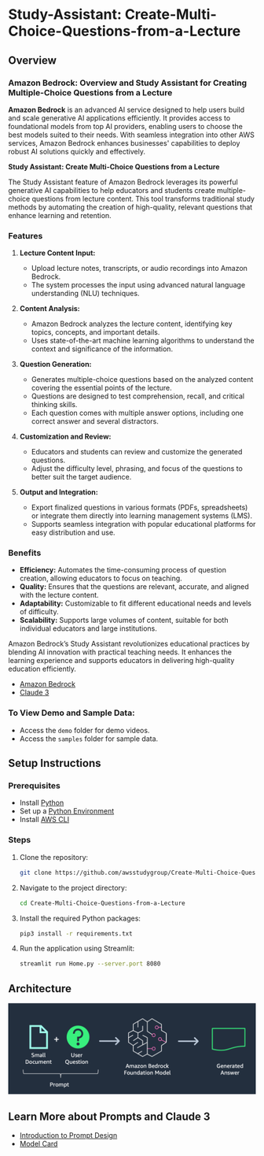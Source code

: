 # Study-Assistant: Create-Multi-Choice-Questions-from-a-Lecture

## Overview

### Amazon Bedrock: Overview and Study Assistant for Creating Multiple-Choice Questions from a Lecture

**Amazon Bedrock** is an advanced AI service designed to help users build and scale generative AI applications efficiently. It provides access to foundational models from top AI providers, enabling users to choose the best models suited to their needs. With seamless integration into other AWS services, Amazon Bedrock enhances businesses' capabilities to deploy robust AI solutions quickly and effectively.

**Study Assistant: Create Multi-Choice Questions from a Lecture**

The Study Assistant feature of Amazon Bedrock leverages its powerful generative AI capabilities to help educators and students create multiple-choice questions from lecture content. This tool transforms traditional study methods by automating the creation of high-quality, relevant questions that enhance learning and retention.

### Features

1. **Lecture Content Input:**
   - Upload lecture notes, transcripts, or audio recordings into Amazon Bedrock.
   - The system processes the input using advanced natural language understanding (NLU) techniques.

2. **Content Analysis:**
   - Amazon Bedrock analyzes the lecture content, identifying key topics, concepts, and important details.
   - Uses state-of-the-art machine learning algorithms to understand the context and significance of the information.

3. **Question Generation:**
   - Generates multiple-choice questions based on the analyzed content covering the essential points of the lecture.
   - Questions are designed to test comprehension, recall, and critical thinking skills.
   - Each question comes with multiple answer options, including one correct answer and several distractors.

4. **Customization and Review:**
   - Educators and students can review and customize the generated questions.
   - Adjust the difficulty level, phrasing, and focus of the questions to better suit the target audience.

5. **Output and Integration:**
   - Export finalized questions in various formats (PDFs, spreadsheets) or integrate them directly into learning management systems (LMS).
   - Supports seamless integration with popular educational platforms for easy distribution and use.

### Benefits

- **Efficiency:** Automates the time-consuming process of question creation, allowing educators to focus on teaching.
- **Quality:** Ensures that the questions are relevant, accurate, and aligned with the lecture content.
- **Adaptability:** Customizable to fit different educational needs and levels of difficulty.
- **Scalability:** Supports large volumes of content, suitable for both individual educators and large institutions.

Amazon Bedrock’s Study Assistant revolutionizes educational practices by blending AI innovation with practical teaching needs. It enhances the learning experience and supports educators in delivering high-quality education efficiently.

- [Amazon Bedrock](https://aws.amazon.com/bedrock/)
- [Claude 3](https://www.anthropic.com/news/claude-3-family)

### To View Demo and Sample Data:
- Access the `demo` folder for demo videos.
- Access the `samples` folder for sample data.

## Setup Instructions

### Prerequisites

- Install [Python](https://docs.python-guide.org/starting/install3/linux/)
- Set up a [Python Environment](https://docs.python-guide.org/starting/install3/env/)
- Install [AWS CLI](https://docs.aws.amazon.com/cli/latest/userguide/getting-started-quickstart.html)

### Steps

1. Clone the repository:
    ```sh
    git clone https://github.com/awsstudygroup/Create-Multi-Choice-Questions-from-a-Lecture
    ```

2. Navigate to the project directory:
    ```sh
    cd Create-Multi-Choice-Questions-from-a-Lecture
    ```

3. Install the required Python packages:
    ```sh
    pip3 install -r requirements.txt
    ```

4. Run the application using Streamlit:
    ```sh
    streamlit run Home.py --server.port 8080
    ```

## Architecture

![Architecture](./Architecture.png)

## Learn More about Prompts and Claude 3

- [Introduction to Prompt Design](https://docs.anthropic.com/claude/docs/introduction-to-prompt-design)
- [Model Card](https://www-cdn.anthropic.com/de8ba9b01c9ab7cbabf5c33b80b7bbc618857627/Model_Card_Claude_3.pdf)
